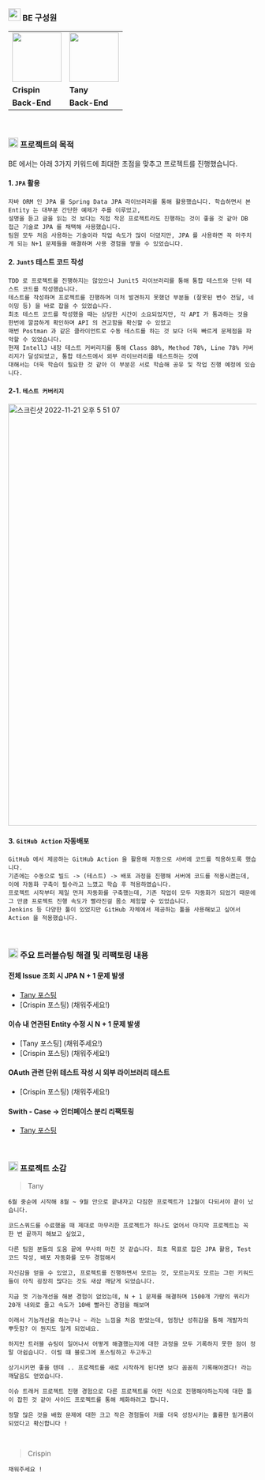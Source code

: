### <img height="25px" src="https://user-images.githubusercontent.com/78953393/202858325-2895d601-1043-4921-91b6-6238eefa7f84.png" /> BE 구성원

<table>
  <tr>
    <td>
        <a href="https://github.com/crispindeity">
            <img src="https://user-images.githubusercontent.com/78953393/202717705-6905f508-5153-454e-b623-5af3e279e3b5.jpeg" width="100" height="100" />
        </a>
    </td>
    <td>
        <a href="https://github.com/juni8453">
            <img src="https://user-images.githubusercontent.com/78953393/202717589-416e8ada-2cf1-49ed-8bc4-86f6a0258e9b.jpeg" width="100" height="100" />
        </a>
    </td>
  </tr>
  <tr>
    <td><b>Crispin</b></td>
    <td><b>Tany</b></td>
  </tr>
  <tr>
    <td><b>Back-End</b></td>
    <td><b>Back-End</b></td>
  </tr>

</table>

<br>

### <img height="20px" src="https://user-images.githubusercontent.com/78953393/202724902-5c0e2787-eb17-45e0-9faa-a119d4eeaa5b.png" /> 프로젝트의 목적
BE 에서는 아래 3가지 키워드에 최대한 초점을 맞추고 프로젝트를 진행했습니다.
#### 1. `JPA` 활용
```text
자바 ORM 인 JPA 를 Spring Data JPA 라이브러리를 통해 활용했습니다. 학습하면서 본 Entity 는 대부분 간단한 예제가 주를 이루었고, 
설명을 듣고 글을 읽는 것 보다는 직접 작은 프로젝트라도 진행하는 것이 좋을 것 같아 DB 접근 기술로 JPA 를 채택해 사용했습니다. 
팀원 모두 처음 사용하는 기술이라 작업 속도가 많이 더뎠지만, JPA 를 사용하면 꼭 마주치게 되는 N+1 문제들을 해결하며 사용 경험을 쌓을 수 있었습니다.
```

#### 2. `Junt5` 테스트 코드 작성
```text
TDD 로 프로젝트를 진행하지는 않았으나 Junit5 라이브러리를 통해 통합 테스트와 단위 테스트 코드를 작성했습니다.
테스트를 작성하며 프로젝트를 진행하며 미처 발견하지 못했던 부분들 (잘못된 변수 전달, 네이밍 등) 을 바로 잡을 수 있었습니다.
최초 테스트 코드를 작성했을 때는 상당한 시간이 소요되었지만, 각 API 가 통과하는 것을 한번에 깔끔하게 확인하며 API 의 견고함을 확신할 수 있었고
매번 Postman 과 같은 클라이언트로 수동 테스트를 하는 것 보다 더욱 빠르게 문제점을 파악할 수 있었습니다. 
현재 IntellJ 내장 테스트 커버리지를 통해 Class 88%, Method 78%, Line 78% 커버리지가 달성되었고, 통합 테스트에서 외부 라이브러리를 테스트하는 것에 
대해서는 더욱 학습이 필요한 것 같아 이 부분은 서로 학습해 공유 및 작업 진행 예정에 있습니다.
```

#### 2-1. `테스트 커버리지`
<img width="855" alt="스크린샷 2022-11-21 오후 5 51 07" src="https://user-images.githubusercontent.com/79444040/203006397-653d658f-3292-4112-8b52-2d97db9681c1.png">



#### 3. `GitHub Action` 자동배포
```text
GitHub 에서 제공하는 GitHub Action 을 활용해 자동으로 서버에 코드를 적용하도록 했습니다.
기존에는 수동으로 빌드 -> (테스트) -> 배포 과정을 진행해 서버에 코드를 적용시켰는데, 이에 자동화 구축이 필수라고 느꼈고 학습 후 적용하였습니다.
프로젝트 시작부터 제일 먼저 자동화를 구축했는데, 기존 작업이 모두 자동화가 되었기 때문에 그 만큼 프로젝트 진행 속도가 빨라진걸 몸소 체험할 수 있었습니다.
Jenkins 등 다양한 툴이 있었지만 GitHub 자체에서 제공하는 툴을 사용해보고 싶어서 Action 을 적용했습니다.
```

<br>

### <img height="20px" src="https://user-images.githubusercontent.com/78953393/202724902-5c0e2787-eb17-45e0-9faa-a119d4eeaa5b.png" /> 주요 트러블슈팅 해결 및 리팩토링 내용

#### 전체 Issue 조회 시 JPA N + 1 문제 발생
- [Tany 포스팅](https://jeonboard.tistory.com/129)
- [Crispin 포스팅) (채워주세요!) 

#### 이슈 내 연관된 Entity 수정 시 N + 1 문제 발생
- [Tany 포스팅] (채워주세요!)
- [Crispin 포스팅) (채워주세요!) 

#### OAuth 관련 단위 테스트 작성 시 외부 라이브러리 테스트
- [Crispin 포스팅) (채워주세요!) 

#### Swith - Case -> 인터페이스 분리 리팩토링
- [Tany 포스팅](https://jeonboard.tistory.com/131)

<br>

### <img height="20px" src="https://user-images.githubusercontent.com/78953393/202724902-5c0e2787-eb17-45e0-9faa-a119d4eeaa5b.png" /> 프로젝트 소감

> Tany
```text
6월 중순에 시작해 8월 ~ 9월 안으로 끝내자고 다짐한 프로젝트가 12월이 다되서야 끝이 났습니다.

코드스쿼드를 수료했을 때 제대로 마무리한 프로젝트가 하나도 없어서 마지막 프로젝트는 꼭 한 번 끝까지 해보고 싶었고,

다른 팀원 분들의 도움 끝에 무사히 마친 것 같습니다. 최초 목표로 잡은 JPA 활용, Test 코드 작성, 배포 자동화를 모두 경험해서

자신감을 얻을 수 있었고, 프로젝트를 진행하면서 모르는 것, 모르는지도 모르는 그런 키워드들이 아직 굉장히 많다는 것도 새삼 깨닫게 되었습니다.

지금 껏 기능개선을 해본 경험이 없었는데, N + 1 문제를 해결하며 1500개 가량의 쿼리가 20개 내외로 줄고 속도가 10배 빨라진 경험을 해보며

이래서 기능개선을 하는구나 ~ 라는 느낌을 처음 받았는데, 엄청난 성취감을 통해 개발자의 뿌듯함? 이 뭔지도 알게 되었네요.

하지만 트러블 슈팅이 일어나서 어떻게 해결했는지에 대한 과정을 모두 기록하지 못한 점이 정말 아쉽습니다. 이럴 떄 블로그에 포스팅하고 두고두고

상기시키면 좋을 텐데 .. 프로젝트를 새로 시작하게 된다면 보다 꼼꼼히 기록해야겠다! 라는 깨달음도 얻었습니다. 

이슈 트래커 프로젝트 진행 경험으로 다른 프로젝트를 어떤 식으로 진행해야하는지에 대한 틀이 잡힌 것 같아 사이드 프로젝트를 통해 체화하려고 합니다.

정말 많은 것을 배웠 문제에 대한 크고 작은 경험들이 저를 더욱 성장시키는 훌륭한 밑거름이 되었다고 확신합니다 !
```

<br>

> Crispin <br>
```text
채워주세요 !
```
